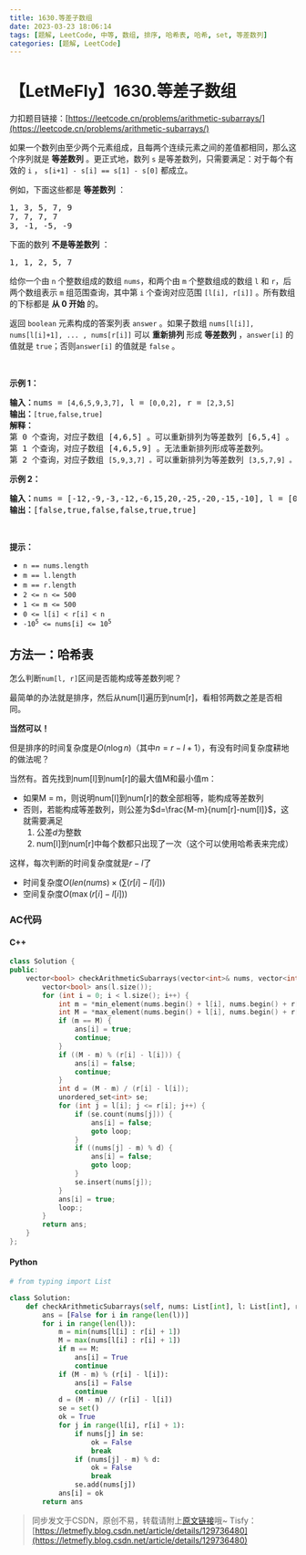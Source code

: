 ```yaml
---
title: 1630.等差子数组
date: 2023-03-23 18:06:14
tags: [题解, LeetCode, 中等, 数组, 排序, 哈希表, 哈希, set, 等差数列]
categories: [题解, LeetCode]
---
```


# 【LetMeFly】1630.等差子数组

力扣题目链接：[https://leetcode.cn/problems/arithmetic-subarrays/](https://leetcode.cn/problems/arithmetic-subarrays/)

<p>如果一个数列由至少两个元素组成，且每两个连续元素之间的差值都相同，那么这个序列就是 <strong>等差数列</strong> 。更正式地，数列 <code>s</code> 是等差数列，只需要满足：对于每个有效的 <code>i</code> ， <code>s[i+1] - s[i] == s[1] - s[0]</code> 都成立。</p>

<p>例如，下面这些都是 <strong>等差数列</strong> ：</p>

<pre>1, 3, 5, 7, 9
7, 7, 7, 7
3, -1, -5, -9</pre>

<p>下面的数列 <strong>不是等差数列</strong> ：</p>

<pre>1, 1, 2, 5, 7</pre>

<p>给你一个由 <code>n</code> 个整数组成的数组 <code>nums</code>，和两个由 <code>m</code> 个整数组成的数组 <code>l</code> 和 <code>r</code>，后两个数组表示 <code>m</code> 组范围查询，其中第 <code>i</code> 个查询对应范围 <code>[l[i], r[i]]</code> 。所有数组的下标都是 <strong>从 0 开始</strong> 的。</p>

<p>返回<em> </em><code>boolean</code> 元素构成的答案列表 <code>answer</code> 。如果子数组 <code>nums[l[i]], nums[l[i]+1], ... , nums[r[i]]</code> 可以 <strong>重新排列</strong> 形成 <strong>等差数列</strong> ，<code>answer[i]</code> 的值就是 <code>true</code>；否则<code>answer[i]</code> 的值就是 <code>false</code> 。</p>

<p> </p>

<p><strong>示例 1：</strong></p>

<pre><strong>输入：</strong>nums = <code>[4,6,5,9,3,7]</code>, l = <code>[0,0,2]</code>, r = <code>[2,3,5]</code>
<strong>输出：</strong><code>[true,false,true]</code>
<strong>解释：</strong>
第 0 个查询，对应子数组 [4,6,5] 。可以重新排列为等差数列 [6,5,4] 。
第 1 个查询，对应子数组 [4,6,5,9] 。无法重新排列形成等差数列。
第 2 个查询，对应子数组 <code>[5,9,3,7] 。</code>可以重新排列为等差数列 <code>[3,5,7,9] 。</code></pre>

<p><strong>示例 2：</strong></p>

<pre><strong>输入：</strong>nums = [-12,-9,-3,-12,-6,15,20,-25,-20,-15,-10], l = [0,1,6,4,8,7], r = [4,4,9,7,9,10]
<strong>输出：</strong>[false,true,false,false,true,true]
</pre>

<p> </p>

<p><strong>提示：</strong></p>

<ul>
	<li><code>n == nums.length</code></li>
	<li><code>m == l.length</code></li>
	<li><code>m == r.length</code></li>
	<li><code>2 &lt;= n &lt;= 500</code></li>
	<li><code>1 &lt;= m &lt;= 500</code></li>
	<li><code>0 &lt;= l[i] &lt; r[i] &lt; n</code></li>
	<li><code>-10<sup>5</sup> &lt;= nums[i] &lt;= 10<sup>5</sup></code></li>
</ul>


    
## 方法一：哈希表

怎么判断```num[l, r]```区间是否能构成等差数列呢？

最简单的办法就是排序，然后从num[l]遍历到num[r]，看相邻两数之差是否相同。

**当然可以！**

但是排序的时间复杂度是$O(n\log n)$（其中$n=r-l+1$），有没有时间复杂度耕地的做法呢？

当然有。首先找到num[l]到num[r]的最大值M和最小值m：

+ 如果M = m，则说明num[l]到num[r]的数全部相等，能构成等差数列
+ 否则，若能构成等差数列，则公差为$d=\frac{M-m}{num[r]-num[l]}$，这就需要满足
   1. 公差$d$为整数
   2. num[l]到num[r]中每个数都只出现了一次（这个可以使用哈希表来完成）

这样，每次判断的时间复杂度就是$r-l$了

+ 时间复杂度$O(len(nums)\times(\sum (r[i]-l[i]))$
+ 空间复杂度$O(\max(r[i]-l[i]))$

### AC代码

#### C++

```cpp
class Solution {
public:
    vector<bool> checkArithmeticSubarrays(vector<int>& nums, vector<int>& l, vector<int>& r) {
        vector<bool> ans(l.size());
        for (int i = 0; i < l.size(); i++) {
            int m = *min_element(nums.begin() + l[i], nums.begin() + r[i] + 1);
            int M = *max_element(nums.begin() + l[i], nums.begin() + r[i] + 1);
            if (m == M) {
                ans[i] = true;
                continue;
            }
            if ((M - m) % (r[i] - l[i])) {
                ans[i] = false;
                continue;
            }
            int d = (M - m) / (r[i] - l[i]);
            unordered_set<int> se;
            for (int j = l[i]; j <= r[i]; j++) {
                if (se.count(nums[j])) {
                    ans[i] = false;
                    goto loop;
                }
                if ((nums[j] - m) % d) {
                    ans[i] = false;
                    goto loop;
                }
                se.insert(nums[j]);
            }
            ans[i] = true;
            loop:;
        }
        return ans;
    }
};
```

#### Python

```python
# from typing import List

class Solution:
    def checkArithmeticSubarrays(self, nums: List[int], l: List[int], r: List[int]) -> List[bool]:
        ans = [False for i in range(len(l))]
        for i in range(len(l)):
            m = min(nums[l[i] : r[i] + 1])
            M = max(nums[l[i] : r[i] + 1])
            if m == M:
                ans[i] = True
                continue
            if (M - m) % (r[i] - l[i]):
                ans[i] = False
                continue
            d = (M - m) // (r[i] - l[i])
            se = set()
            ok = True
            for j in range(l[i], r[i] + 1):
                if nums[j] in se:
                    ok = False
                    break
                if (nums[j] - m) % d:
                    ok = False
                    break
                se.add(nums[j])
            ans[i] = ok
        return ans
```

> 同步发文于CSDN，原创不易，转载请附上[原文链接](https://blog.letmefly.xyz/2023/03/23/LeetCode%201630.%E7%AD%89%E5%B7%AE%E5%AD%90%E6%95%B0%E7%BB%84/)哦~
> Tisfy：[https://letmefly.blog.csdn.net/article/details/129736480](https://letmefly.blog.csdn.net/article/details/129736480)
